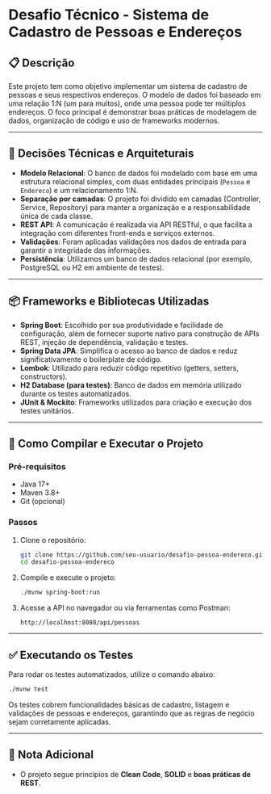 # Desafio Técnico - Sistema de Cadastro de Pessoas e Endereços

## 📋 Descrição

Este projeto tem como objetivo implementar um sistema de cadastro de pessoas e seus respectivos endereços. O modelo de dados foi baseado em uma relação 1:N (um para muitos), onde uma pessoa pode ter múltiplos endereços. O foco principal é demonstrar boas práticas de modelagem de dados, organização de código e uso de frameworks modernos.

---

## 🧱 Decisões Técnicas e Arquiteturais

- **Modelo Relacional**: O banco de dados foi modelado com base em uma estrutura relacional simples, com duas entidades principais (`Pessoa` e `Endereco`) e um relacionamento 1:N.
- **Separação por camadas**: O projeto foi dividido em camadas (Controller, Service, Repository) para manter a organização e a responsabilidade única de cada classe.
- **REST API**: A comunicação é realizada via API RESTful, o que facilita a integração com diferentes front-ends e serviços externos.
- **Validações**: Foram aplicadas validações nos dados de entrada para garantir a integridade das informações.
- **Persistência**: Utilizamos um banco de dados relacional (por exemplo, PostgreSQL ou H2 em ambiente de testes).

---

## 📦 Frameworks e Bibliotecas Utilizadas

- **Spring Boot**: Escolhido por sua produtividade e facilidade de configuração, além de fornecer suporte nativo para construção de APIs REST, injeção de dependência, validação e testes.
- **Spring Data JPA**: Simplifica o acesso ao banco de dados e reduz significativamente o boilerplate de código.
- **Lombok**: Utilizado para reduzir código repetitivo (getters, setters, constructors).
- **H2 Database (para testes)**: Banco de dados em memória utilizado durante os testes automatizados.
- **JUnit & Mockito**: Frameworks utilizados para criação e execução dos testes unitários.

---

## 🚀 Como Compilar e Executar o Projeto

### Pré-requisitos

- Java 17+
- Maven 3.8+
- Git (opcional)

### Passos

1. Clone o repositório:

   ```bash
   git clone https://github.com/seu-usuario/desafio-pessoa-endereco.git
   cd desafio-pessoa-endereco
   ```

2. Compile e execute o projeto:

   ```bash
   ./mvnw spring-boot:run
   ```

3. Acesse a API no navegador ou via ferramentas como Postman:

   ```
   http://localhost:8080/api/pessoas
   ```

---

## ✅ Executando os Testes

Para rodar os testes automatizados, utilize o comando abaixo:

```bash
./mvnw test
```

Os testes cobrem funcionalidades básicas de cadastro, listagem e validações de pessoas e endereços, garantindo que as regras de negócio sejam corretamente aplicadas.

---

## 📝 Nota Adicional

- O projeto segue princípios de **Clean Code**, **SOLID** e **boas práticas de REST**.
